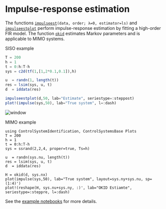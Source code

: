 # Impulse-response estimation
The functions [`impulseest`](@ref)`(data, order; λ=0, estimator=ls)` and [`impulseestplot`](@ref) perform impulse-response estimation by fitting a high-order FIR model. The function [`okid`](@ref) estimates Markov parameters and is applicable to MIMO systems.

SISO example
```julia
T = 200
h = 1
t = 0:h:T-h
sys = c2d(tf(1,[1,2*0.1,0.1]),h)

u  = randn(1, length(t))
res = lsim(sys, u, t)
d  = iddata(res)

impulseestplot(d,50, lab="Estimate", seriestype=:steppost)
plot!(impulse(sys,50), lab="True system", l=:dash)
```
![window](https://github.com/baggepinnen/ControlSystemIdentification.jl/blob/master/figs/impulse.svg?raw=true)


MIMO example
```@example
using ControlSystemIdentification, ControlSystemsBase Plots
T = 200
h = 1
t = 0:h:T-h
sys = ssrand(2,2,4, proper=true, Ts=h)

u  = randn(sys.nu, length(t))
res = lsim(sys, u, t)
d  = iddata(res)

H = okid(d, sys.nx)
plot(impulse(sys,50), lab="True system", layout=sys.ny+sys.nu, sp=(1:4)')
plot!(reshape(H, sys.nu+sys.ny, :)', lab="OKID Estiamte", seriestype=:steppre, l=:dash)
```

See the [example notebooks](
https://github.com/JuliaControl/ControlExamples.jl) for more details.
